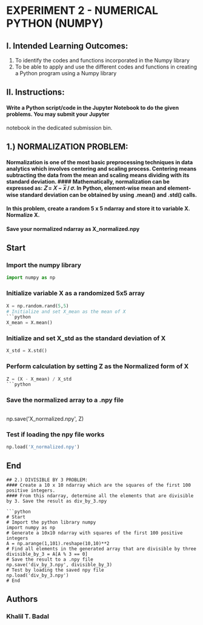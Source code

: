 # EXPERIMENT 2 - NUMERICAL PYTHON (NUMPY)
## I. Intended Learning Outcomes:
1. To identify the codes and functions incorporated in the Numpy library
2. To be able to apply and use the different codes and functions in creating a Python program using a Numpy library

## II. Instructions:
#### Write a Python script/code in the Jupyter Notebook to do the given problems. You may submit your Jupyter
notebook in the dedicated submission bin.

## 1.) NORMALIZATION PROBLEM:
#### Normalization is one of the most basic preprocessing techniques in data analytics which involves centering and scaling process. Centering means subtracting the data from the mean and scaling means dividing with its standard deviation. #### Mathematically, normalization can be expressed as: 𝑍 = 𝑋 − 𝑥̅ / 𝜎. In Python, element-wise mean and element-wise standard deviation can be obtained by using .mean() and .std() calls.
#### In this problem, create a random 5 x 5 ndarray and store it to variable X. Normalize X.
#### Save your normalized ndarray as X_normalized.npy


## Start 
### Import the numpy library
```python
import numpy as np
```
### Initialize variable X as a randomized 5x5 array
```python
X = np.random.rand(5,5)
# Initialize and set X_mean as the mean of X
```python
X_mean = X.mean()
```
### Initialize and set X_std as the standard deviation of X
```python
X_std = X.std()
```
### Perform calculation by setting Z as the Normalized form of X
```python
Z = (X - X_mean) / X_std
```python
```
### Save the normalized array to a .npy file
```python
```
np.save('X_normalized.npy', Z)
### Test if loading the npy file works
```python
np.load('X_normalized.npy')
```
## End

```
## 2.) DIVISIBLE BY 3 PROBLEM: 
#### Create a 10 x 10 ndarray which are the squares of the first 100 positive integers.
#### From this ndarray, determine all the elements that are divisible by 3. Save the result as div_by_3.npy

```python
# Start
# Import the python library numpy
import numpy as np
# Generate a 10x10 ndarray with squares of the first 100 positive integers
A = np.arange(1,101).reshape(10,10)**2
# Find all elements in the generated array that are divisible by three
divisible_by_3 = A[A % 3 == 0]
# Save the result to a .npy file
np.save('div_by_3.npy', divisible_by_3)
# Test by loading the saved npy file
np.load('div_by_3.npy')
# End

```
## Authors
### Khalil T. Badal
